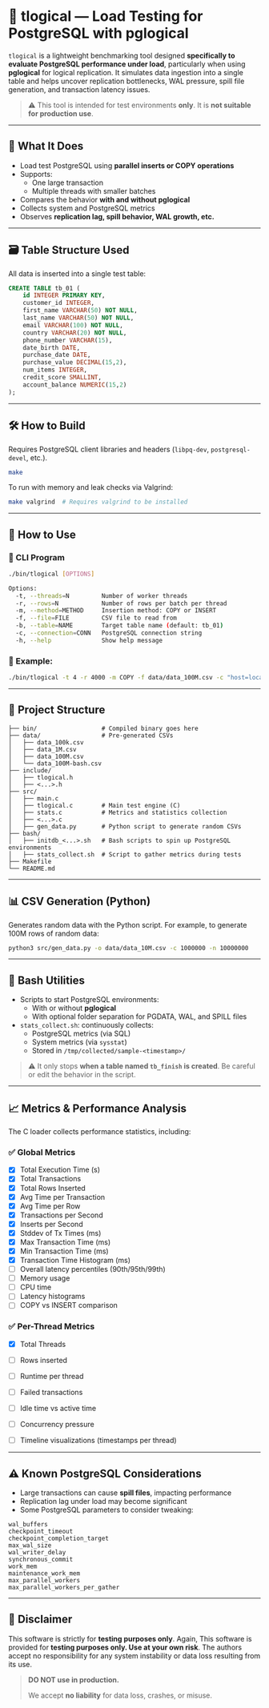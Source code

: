 # 🐘 tlogical — Load Testing for PostgreSQL with pglogical

`tlogical` is a lightweight benchmarking tool designed **specifically to evaluate PostgreSQL performance under load**, particularly when using **pglogical** for logical replication. It simulates data ingestion into a single table and helps uncover replication bottlenecks, WAL pressure, spill file generation, and transaction latency issues.

> ⚠️ This tool is intended for test environments **only**. It is **not suitable for production use**.

---

## 🧪 What It Does

- Load test PostgreSQL using **parallel inserts or COPY operations**
- Supports:
  - One large transaction
  - Multiple threads with smaller batches
- Compares the behavior **with and without pglogical**
- Collects system and PostgreSQL metrics
- Observes **replication lag, spill behavior, WAL growth, etc.**

---

## 🗃️ Table Structure Used

All data is inserted into a single test table:

```sql
CREATE TABLE tb_01 (
    id INTEGER PRIMARY KEY,
    customer_id INTEGER,
    first_name VARCHAR(50) NOT NULL,
    last_name VARCHAR(50) NOT NULL,
    email VARCHAR(100) NOT NULL,
    country VARCHAR(20) NOT NULL,
    phone_number VARCHAR(15),
    date_birth DATE,
    purchase_date DATE,
    purchase_value DECIMAL(15,2),
    num_items INTEGER,
    credit_score SMALLINT,
    account_balance NUMERIC(15,2)
);
```

---

## 🛠️ How to Build

Requires PostgreSQL client libraries and headers (`libpq-dev`, `postgresql-devel`, etc.).

```bash
make
```

To run with memory and leak checks via Valgrind:

```bash
make valgrind  # Requires valgrind to be installed
```

---

## 🚀 How to Use

### 🔧 CLI Program

```bash
./bin/tlogical [OPTIONS]

Options:
  -t, --threads=N         Number of worker threads
  -r, --rows=N            Number of rows per batch per thread
  -m, --method=METHOD     Insertion method: COPY or INSERT
  -f, --file=FILE         CSV file to read from
  -b, --table=NAME        Target table name (default: tb_01)
  -c, --connection=CONN   PostgreSQL connection string
  -h, --help              Show help message
```

### 🧪 Example:

```bash
./bin/tlogical -t 4 -r 4000 -m COPY -f data/data_100M.csv -c "host=localhost dbname=test user=charly"
```

---

## 📂 Project Structure

```
├── bin/                  # Compiled binary goes here
├── data/                 # Pre-generated CSVs
│   ├── data_100k.csv
│   ├── data_1M.csv
│   ├── data_100M.csv
│   └── data_100M-bash.csv
├── include/
│   ├── tlogical.h
│   ├── <...>.h
├── src/
│   ├── main.c
│   ├── tlogical.c        # Main test engine (C)
│   ├── stats.c           # Metrics and statistics collection
│   ├── <...>.c
│   ├── gen_data.py       # Python script to generate random CSVs
├── bash/
│   ├── initdb_<...>.sh   # Bash scripts to spin up PostgreSQL environments
│   ├── stats_collect.sh  # Script to gather metrics during tests
├── Makefile
└── README.md
```

---

## 📊 CSV Generation (Python)

Generates random data with the Python script. For example, to generate 100M rows of random data:

```bash
python3 src/gen_data.py -o data/data_10M.csv -c 1000000 -n 10000000

```

---

## 🧵 Bash Utilities

- Scripts to start PostgreSQL environments:
  - With or without **pglogical**
  - With optional folder separation for PGDATA, WAL, and SPILL files
- `stats_collect.sh`: continuously collects:
  - PostgreSQL metrics (via SQL)
  - System metrics (via `sysstat`)
  - Stored in `/tmp/collected/sample-<timestamp>/`

> ⚠️ It only stops **when a table named `tb_finish` is created**. Be careful or edit the behavior in the script.

---

## 📈 Metrics & Performance Analysis

The C loader collects performance statistics, including:

### ✅ Global Metrics
- [x] Total Execution Time (s)
- [x] Total Transactions
- [x] Total Rows Inserted
- [x] Avg Time per Transaction
- [x] Avg Time per Row
- [x] Transactions per Second
- [x] Inserts per Second
- [x] Stddev of Tx Times (ms)
- [x] Max Transaction Time (ms)
- [x] Min Transaction Time (ms)
- [x] Transaction Time Histogram (ms)
- [ ] Overall latency percentiles (90th/95th/99th)
- [ ] Memory usage
- [ ] CPU time
- [ ] Latency histograms
- [ ] COPY vs INSERT comparison

### ✅ Per-Thread Metrics
- [x] Total Threads
- [ ] Rows inserted
- [ ] Runtime per thread
- [ ] Failed transactions
- [ ] Idle time vs active time
- [ ] Concurrency pressure
- [ ] Timeline visualizations (timestamps per thread)


---

## ⚠️ Known PostgreSQL Considerations

- Large transactions can cause **spill files**, impacting performance
- Replication lag under load may become significant
- Some PostgreSQL parameters to consider tweaking:

```
wal_buffers
checkpoint_timeout
checkpoint_completion_target
max_wal_size
wal_writer_delay
synchronous_commit
work_mem
maintenance_work_mem
max_parallel_workers
max_parallel_workers_per_gather
```

---

## 🛑 Disclaimer

This software is strictly for **testing purposes only**. Again, This software is provided for **testing purposes only. Use at your own risk**. The authors accept no responsibility for any system instability or data loss resulting from its use.

> **DO NOT use in production.**
>
> We accept **no liability** for data loss, crashes, or misuse.
